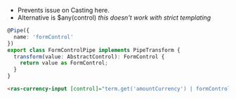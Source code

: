 

- Prevents issue on Casting here. 
- Alternative is $any(control) _this doesn't work with strict templating_

```typescript
@Pipe({  
  name: 'formControl'  
})  
export class FormControlPipe implements PipeTransform {  
  transform(value: AbstractControl): FormControl {  
    return value as FormControl;  
  }  
}
```

```html
<ras-currency-input [control]="term.get('amountCurrency') | formControl"></ras-currency-input>
```
